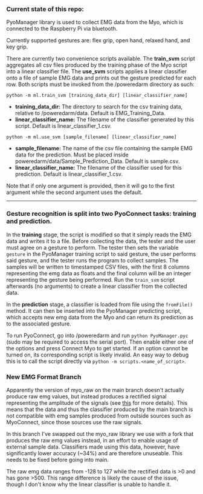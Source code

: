 ### Current state of this repo:

PyoManager library is used to collect EMG data from the Myo, which is connected to the Raspberry Pi via bluetooth.

Currently supported gestures are: flex grip, open hand, relaxed hand, and key grip.

There are currently two convenience scripts available. The **train\_svm** script aggregates all csv files produced by the training phase of the Myo script into a linear classifier file. The **use\_svm** scripts applies a linear classifier onto a file of sample EMG data and prints out the gesture predicted for each row. Both scripts must be invoked from the /poweredarm directory as such:

`python -m ml.train_svm [training_data_dir] [linear_classifier_name]` 
* **training\_data\_dir:** The directory to search for the csv training data, relative to /poweredarm/data. Default is EMG\_Training\_Data.
* **linear\_classifier\_name:** The filename of the classifier generated by this script. Default is linear\_classifier\_1.csv.

`python -m ml.use_svm [sample_filename] [linear_classifier_name]`
* **sample\_filename:** The name of the csv file containing the sample EMG data for the prediction. Must be placed inside poweredarm/data/Sample\_Prediction\_Data. Default is sample.csv.
* **linear\_classifier\_name:** The filename of the classifier used for this prediction. Default is linear\_classifier\_1.csv.

Note that if only one argument is provided, then it will go to the first argument while the second argument uses the default.
***
### Gesture recognition is split into two PyoConnect tasks: training and prediction.

In the __training__ stage, the script is modified so that it simply reads the EMG data and writes it to a file. Before collecting the data, the tester and the user must agree on a gesture to perform. The tester then sets the variable `gesture` in the PyoManager training script to said gesture, the user performs said gesture, and the tester runs the program to collect samples.
The samples will be written to timestamped CSV files, with the first 8 columns representing the emg data as floats and the final column will be an integer representing the gesture being performed. Run the `train_svm` script afterwards (no arguments) to create a linear classifier from the collected data.


In the __prediction__ stage, a classifier is loaded from file using the `fromFile()` method. It can then be inserted into the PyoManager predicting script, which accepts new emg data from the Myo and can return its prediction as to the associated gesture.

To run PyoConnect, go into /poweredarm and run `python PyoManager.pyc` (sudo may be required to access the serial port). Then enable either one of the options and press Connect Myo to get started. If an option cannot be turned on, its corresponding script is likely invalid. An easy way to debug this is to call the script directly via `python -m scripts.<name_of_script>`.

### New EMG Format Branch
Apparently the version of myo_raw on the main branch doesn't actually produce raw emg values, but instead produces a rectified signal representing the amplitude of the signals (see [this](https://github.com/Alvipe/myo-raw/commit/680775071d0dd4defb88b35f91d9122c0645eedb) for more details). This means that the data and thus the classifier produced by the main branch is not compatible with emg samples produced from outside sources such as MyoConnect, since those sources use the raw signals.

In this branch I've swapped out the myo_raw library we use with a fork that produces the raw emg values instead, in an effort to enable usage of external sample data. Classifiers made using this data, however, have significantly lower accuracy (~34%) and are therefore unuseable. This needs to be fixed before going into main.

The raw emg data ranges from -128 to 127 while the rectified data is >0 and has gone >500. This range difference is likely the cause of the issue, though I don't know why the linear classifier is unable to handle it.
